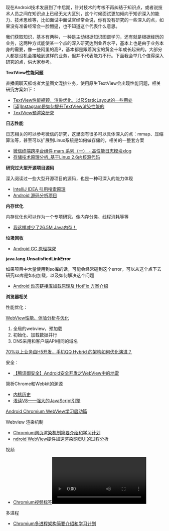 
现在Android技术发展到了中后期，针对技术的考核不再纠结于知识点，或者说技术人员之间在知识点上已经无太大区别，这个时候面试更加倾向于知识深入的能力、技术思维等，比如面试中面试官经常会说，你有没有研究的一些深入的点，如果没有准备经常会一脸懵逼，也不知道这个代表什么意思。

我们获取知识，基本有两种，一种是主动根据知识图谱学习，还有就是根据经历的业务，这两种方式能使某一个点的深入研究达到业界水平，基本上也是由于业务本身的需要，像一些阿里的高P，基本都是跟着淘宝的黄金十年成长起来的。大部分人都是没机会接触到这样的业务，但并不代表能力不行。下面我会举几个值得深入研究的点，供大家参考。

**TextView性能问题**

直播间聊天框或者大量图文混排业务，使用原生TextView会出现性能问题，相关研究方案如下：
- [TextView性能瓶颈，渲染优化，以及StaticLayout的一些用处](https://www.jianshu.com/p/9f7f9213bff8)
- [[译]Instagram是如何提升TextView渲染性能的](http://codethink.me/2015/04/23/improving-comment-rendering-on-android/)
- [TextView预渲染研究](http://ragnraok.github.io/textview-pre-render-research.html)

**日志性能**

日志相关的可以参考微信的研究，这里面有很多可以具体深入的点：mmap、压缩算法等，甚至可以扩展到Linux系统是如何做存储的，相关的一整套方案
- [微信终端跨平台组件 mars 系列（一） - 高性能日志模块xlog](https://mp.weixin.qq.com/s/cnhuEodJGIbdodh0IxNeXQ)
- [存储技术原理分析_基于Linux 2.6内核源代码](https://download.csdn.net/download/wanruoqingkong/9510593)

**研究过大型开源项目源码**

深入阅读过一些大型开源项目的源码，也是一种可深入的能力体现
- [IntelliJ IDEA 引用搜索原理](http://www.jackywang.tech/2018/05/22/IntelliJ%20IDE%20%E6%90%9C%E7%B4%A2%E5%BC%95%E7%94%A8%E5%A6%82%E4%BD%95%E5%AE%9E%E7%8E%B0%EF%BC%9F/)
- [Android 源码分析项目](https://github.com/BeesAndroid/BeesAndroid)

**内存优化**

内存优化也可以作为一个专项研究，像内存分类、线程消耗等等

- [我这样减少了26.5M Java内存！](https://mp.weixin.qq.com/s?__biz=MzA3NjA3NTI5Mg==&mid=2656330117&idx=1&sn=a304224af107ab97a6dfc8e04e153bef&chksm=84c619f6b3b190e08796ba9448d8e23e92b9977e1c12845457b27b3cb6e824d455ab7759e400&scene=21#wechat_redirect)

**垃圾回收**

- [Android GC 原理探究](https://mp.weixin.qq.com/s/CUU3Ml394H_fkabhNNX32Q)

**java.lang.UnsatisfiedLinkError**

如果项目中大量使用到so库的话，可能会经常碰到这个error，可以从这个点下去研究so库是如何加载，以及如何解决这个问题
- [Android 动态链接库加载原理及 HotFix 方案介绍](https://mp.weixin.qq.com/s/wvt3NABA-NnQxpbcxhAGiA)

**浏览器相关**

性能优化：

[WebView性能、体验分析与优化](https://tech.meituan.com/WebViewPerf.html?utm_source=tool.lu)
1. 全局的webview，预加载
2. 初始化、加载数据并行
3. DNS采用和客户端API相同的域名

[70%以上业务由H5开发，手机QQ Hybrid 的架构如何优化演进？
](https://mp.weixin.qq.com/s/evzDnTsHrAr2b9jcevwBzA)

安全：
- [【腾讯御安全】Android安全开发之WebView中的地雷](https://zhuanlan.zhihu.com/p/21787366)

简析Chrome和Webkit的渊源
- [内核历史](https://www.cnblogs.com/zichi/p/5116764.html)
- [浅读V8——强大的JavaScript引擎](https://www.jianshu.com/p/332c15fd7c7d)

[Android Chromium WebView学习启动篇](https://blog.csdn.net/luoshengyang/article/details/46569161)

Webview 渲染机制
- [Chromium网页渲染机制简要介绍和学习计划](https://blog.csdn.net/luoshengyang/article/details/50916769)
- [ndroid WebView硬件加速渲染网页UI的过程分析](https://blog.csdn.net/Luoshengyang/article/details/53366272)

视频
- [Chromium视频标签<video>简要介绍和学习计划](https://blog.csdn.net/luoshengyang/article/details/52009477)

多进程
- [Chromium多进程架构简要介绍和学习计划](https://blog.csdn.net/luoshengyang/article/details/47364477)
